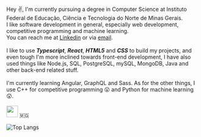  Hey ✌️, I'm currently pursuing a degree in Computer Science at Instituto Federal de Educação, Ciência e Tecnologia do Norte de Minas Gerais.
<br/>
I like software development in general, especially web development, competitive programming and machine learning.
<br/>
You can reach me at [Linkedin](https://www.linkedin.com/in/joaogabrielferr) or via [email](mailto:joaogabrielferr@gmail.com).
<br/>
<br/>
I like to use ***Typescript***, ***React***, ***HTML5*** and ***CSS*** to build my projects, and even tough I'm more inclined towards front-end development, I have also used things like Node.js, SQL, PostgreSQL, mySQL, MongoDB, Java and other back-end related stuff.
<br/>
<br/>
I'm currently learning Angular, GraphQL and Sass. As for the other things, I use C++ for competitive programming 😮 and Python for machine learning 😲.
<br/>
<br/>
<img src="https://upload.wikimedia.org/wikipedia/commons/f/f4/Bandeira_de_Minas_Gerais.svg" width = "30" height = "30"> 🇲🇬
<br/>

![Top Langs](https://github-readme-stats.vercel.app/api/top-langs/?username=joaogabrielferr&hide=jupyter%20notebook&show_icons=true&theme=radical&layout=compact)


[1]: https://joaogabrielferr.github.io
[2]: https://www.linkedin.com/in/joaogabrielferr
[3]: mailto:joaogabrielferr@gmail.com

